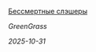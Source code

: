 <!--2025-10-31 16:30:12-->
<div class="yb">
  <a class="nodecor" href="/index.html?mir_kino/bessmertnye_sleshery">
    <img class="preview" data-videoid="https://rutube.ru/play/embed/http://rutube.ru/video/b6bcb0854ecd9893632bca85942a5bf5/" src="http://pic.rutubelist.ru/video/2025-10-31/c0/27/c0273409302ac2abcf836e3f450ca049.jpg" align="left" alt="">
  </a>
  <div class="inlbl text">
    <p><a class="nodecor" href="/index.html?mir_kino/bessmertnye_sleshery">Бессмертные слэшеры</a></p>
    <p><i class="smaller2">GreenGrass</i></p>
    <i class="smaller3">2025-10-31</i>
  </div>
</div>
